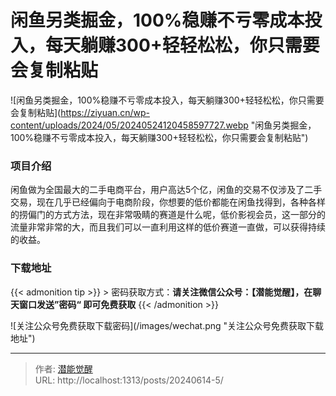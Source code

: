 # 闲鱼另类掘金，100%稳赚不亏零成本投入，每天躺赚300&#43;轻轻松松，你只需要会复制粘贴

![闲鱼另类掘金，100%稳赚不亏零成本投入，每天躺赚300&#43;轻轻松松，你只需要会复制粘贴](https://ziyuan.cn/wp-content/uploads/2024/05/20240524120458597727.webp &#34;闲鱼另类掘金，100%稳赚不亏零成本投入，每天躺赚300&#43;轻轻松松，你只需要会复制粘贴&#34;)

###  项目介绍

闲鱼做为全国最大的二手电商平台，用户高达5个亿，闲鱼的交易不仅涉及了二手交易，现在几乎已经偏向于电商阶段，你想要的低价都能在闲鱼找得到，各种各样的捞偏门的方式方法，现在非常吸睛的赛道是什么呢，低价影视会员，这一部分的流量非常非常的大，而且我们可以一直利用这样的低价赛道一直做，可以获得持续的收益。


### 下载地址



{{&lt; admonition tip &gt;}}
&gt; 密码获取方式：**请关注微信公众号：【潜能觉醒】，在聊天窗口发送”密码“ 即可免费获取**
{{&lt; /admonition &gt;}}

![关注公众号免费获取下载密码](/images/wechat.png &#34;关注公众号免费获取下载地址&#34;)



---

> 作者: [潜能觉醒](https://nav8.top)  
> URL: http://localhost:1313/posts/20240614-5/  

